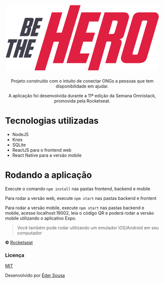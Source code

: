 <h1 align="center">
  <img alt="Logo - Be The Hero" src="frontend/src/assets/logo.svg">
</h1>

<p align="center">
  Projeto construído com o intuito de conectar ONGs a pessoas que tem disponibilidade em ajudar.
</p>

<p align="center">
  A aplicação foi desenvolvida durante a 11ª edição da Semana Omnistack, promovida pela Rocketseat.
</p>

# Tecnologias utilizadas
- NodeJS
- Knex
- SQLite
- ReactJS para o frontend web
- React Native para a versão mobile

# Rodando a aplicação

Execute o comando ```npm install``` nas pastas frontend, backend e mobile

Para rodar a versão web, execute ```npm start``` nas pastas backend e frontent

Para rodar a versão mobile, execute ```npm start``` nas pastas backend e mobile, acesse localhost:19002, leia o código QR e poderá rodar a versão mobile utilizando o aplicativo Expo.
> Você também pode rodar utilizando um emulador iOS/Android em seu computador

**&copy;** [Rocketseat](https://rocketseat.com.br/)

### Licença
[MIT](https://github.com/ederwms/bethehero/blob/master/LICENSE)

Desenvolvido por [Éder Sousa](https://github.com/ederwms)

